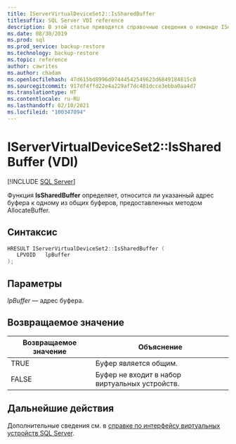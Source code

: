 ```yaml
---
title: IServerVirtualDeviceSet2::IsSharedBuffer
titlesuffix: SQL Server VDI reference
description: В этой статье приводятся справочные сведения о команде IServerVirtualDeviceSet2::IsSharedBuffer.
ms.date: 08/30/2019
ms.prod: sql
ms.prod_service: backup-restore
ms.technology: backup-restore
ms.topic: reference
author: cawrites
ms.author: chadam
ms.openlocfilehash: 47d615bd8996d07444542549623d6849184815c0
ms.sourcegitcommit: 917df4ffd22e4a229af7dc481dcce3ebba0aa4d7
ms.translationtype: HT
ms.contentlocale: ru-RU
ms.lasthandoff: 02/10/2021
ms.locfileid: "100347094"
---
```

# <a name="iservervirtualdeviceset2issharedbuffer-vdi"></a>IServerVirtualDeviceSet2::IsSharedBuffer (VDI)

[!INCLUDE [SQL Server](../../../includes/applies-to-version/sqlserver.md)]

Функция **IsSharedBuffer** определяет, относится ли указанный адрес буфера к одному из общих буферов, предоставленных методом AllocateBuffer.

## <a name="syntax"></a>Синтаксис

```c
HRESULT IServerVirtualDeviceSet2::IsSharedBuffer (
   LPVOID   lpBuffer
);
```

## <a name="parameters"></a>Параметры

*lpBuffer* — адрес буфера.

## <a name="return-value"></a>Возвращаемое значение

|Возвращаемое значение | Объяснение |
|---|---|
| TRUE | Буфер является общим. |
| FALSE | Буфер не входит в набор виртуальных устройств. |

## <a name="next-steps"></a>Дальнейшие действия

Дополнительные сведения см. в [справке по интерфейсу виртуальных устройств SQL Server](reference-virtual-device-interface.md).